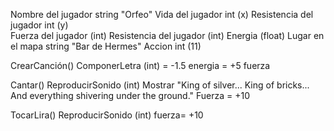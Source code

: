 Nombre del jugador  string "Orfeo"
Vida del jugador int (x)
Resistencia del jugador int (y)  
Fuerza del jugador (int)
Resistencia del jugador (int)
Energia (float)
Lugar en el mapa string "Bar de Hermes"
Accion int (11)

CrearCanción()
   ComponerLetra (int) = -1.5 energia
                       = +5 fuerza

Cantar()
   ReproducirSonido (int) 
   Mostrar "King of silver... King of bricks... And everything shivering under the ground."
   Fuerza = +10

TocarLira()
   ReproducirSonido (int)
   fuerza= +10
